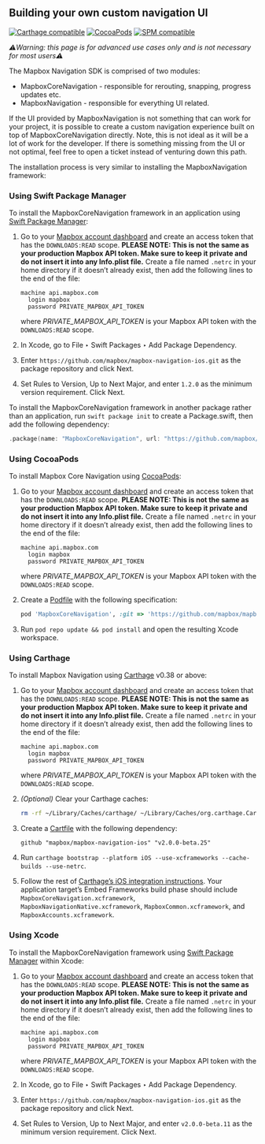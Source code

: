 ## Building your own custom navigation UI

[![Carthage compatible](https://img.shields.io/badge/Carthage-compatible-4BC51D.svg?style=flat)](https://github.com/Carthage/Carthage)
[![CocoaPods](https://img.shields.io/cocoapods/v/MapboxCoreNavigation.svg)](https://cocoapods.org/pods/MapboxCoreNavigation/)
[![SPM compatible](https://img.shields.io/badge/SPM-compatible-4BC51D.svg?style=flat)](https://swift.org/package-manager/)

_⚠️Warning: this page is for advanced use cases only and is not necessary for most users⚠️_

The Mapbox Navigation SDK is comprised of two modules:

* MapboxCoreNavigation - responsible for rerouting, snapping, progress updates etc.
* MapboxNavigation - responsible for everything UI related.

If the UI provided by MapboxNavigation is not something that can work for your project, it is possible to create a custom navigation experience built on top of MapboxCoreNavigation directly. Note, this is not ideal as it will be a lot of work for the developer. If there is something missing from the UI or not optimal, feel free to open a ticket instead of venturing down this path.

The installation process is very similar to installing the MapboxNavigation framework:

### Using Swift Package Manager

To install the MapboxCoreNavigation framework in an application using [Swift Package Manager](https://swift.org/package-manager/):

1. Go to your [Mapbox account dashboard](https://account.mapbox.com/) and create an access token that has the `DOWNLOADS:READ` scope. **PLEASE NOTE: This is not the same as your production Mapbox API token. Make sure to keep it private and do not insert it into any Info.plist file.** Create a file named `.netrc` in your home directory if it doesn’t already exist, then add the following lines to the end of the file:
   ```
   machine api.mapbox.com
     login mapbox
     password PRIVATE_MAPBOX_API_TOKEN
   ```
   where _PRIVATE_MAPBOX_API_TOKEN_ is your Mapbox API token with the `DOWNLOADS:READ` scope. 

1. In Xcode, go to File ‣ Swift Packages ‣ Add Package Dependency.

1. Enter `https://github.com/mapbox/mapbox-navigation-ios.git` as the package repository and click Next.

1. Set Rules to Version, Up to Next Major, and enter `1.2.0` as the minimum version requirement. Click Next.

To install the MapboxCoreNavigation framework in another package rather than an application, run `swift package init` to create a Package.swift, then add the following dependency:

```swift
.package(name: "MapboxCoreNavigation", url: "https://github.com/mapbox/mapbox-navigation-ios.git", .exact("2.0.0-beta.25"))
```

### Using CocoaPods

To install Mapbox Core Navigation using [CocoaPods](https://cocoapods.org/):

1. Go to your [Mapbox account dashboard](https://account.mapbox.com/) and create an access token that has the `DOWNLOADS:READ` scope. **PLEASE NOTE: This is not the same as your production Mapbox API token. Make sure to keep it private and do not insert it into any Info.plist file.** Create a file named `.netrc` in your home directory if it doesn’t already exist, then add the following lines to the end of the file:
   ```
   machine api.mapbox.com 
     login mapbox
     password PRIVATE_MAPBOX_API_TOKEN
   ```
   where _PRIVATE_MAPBOX_API_TOKEN_ is your Mapbox API token with the `DOWNLOADS:READ` scope. 

1. Create a [Podfile](https://guides.cocoapods.org/syntax/podfile.html) with the following specification:
   ```ruby
   pod 'MapboxCoreNavigation', :git => 'https://github.com/mapbox/mapbox-navigation-ios.git', :tag => 'v2.0.0-beta.25'
   ```

1. Run `pod repo update && pod install` and open the resulting Xcode workspace.

### Using Carthage

To install Mapbox Navigation using [Carthage](https://github.com/Carthage/Carthage/) v0.38 or above:

1. Go to your [Mapbox account dashboard](https://account.mapbox.com/) and create an access token that has the `DOWNLOADS:READ` scope. **PLEASE NOTE: This is not the same as your production Mapbox API token. Make sure to keep it private and do not insert it into any Info.plist file.** Create a file named `.netrc` in your home directory if it doesn’t already exist, then add the following lines to the end of the file:
   ```
   machine api.mapbox.com
     login mapbox
     password PRIVATE_MAPBOX_API_TOKEN
   ```
   where _PRIVATE_MAPBOX_API_TOKEN_ is your Mapbox API token with the `DOWNLOADS:READ` scope. 

1. _(Optional)_ Clear your Carthage caches:
   ```bash
   rm -rf ~/Library/Caches/carthage/ ~/Library/Caches/org.carthage.CarthageKit/binaries/{MapboxCommon-ios,MapboxNavigationNative}
   ```

1. Create a [Cartfile](https://github.com/Carthage/Carthage/blob/master/Documentation/Artifacts.md#github-repositories) with the following dependency:
   ```cartfile
   github "mapbox/mapbox-navigation-ios" "v2.0.0-beta.25"
   ```

1. Run `carthage bootstrap --platform iOS --use-xcframeworks --cache-builds --use-netrc`.

1. Follow the rest of [Carthage’s iOS integration instructions](https://github.com/Carthage/Carthage#if-youre-building-for-ios-tvos-or-watchos). Your application target’s Embed Frameworks build phase should include `MapboxCoreNavigation.xcframework`, `MapboxNavigationNative.xcframework`, `MapboxCommon.xcframework`, and `MapboxAccounts.xcframework`.

### Using Xcode

To install the MapboxCoreNavigation framework using [Swift Package Manager](https://swift.org/package-manager/) within Xcode:

1. Go to your [Mapbox account dashboard](https://account.mapbox.com/) and create an access token that has the `DOWNLOADS:READ` scope. **PLEASE NOTE: This is not the same as your production Mapbox API token. Make sure to keep it private and do not insert it into any Info.plist file.** Create a file named `.netrc` in your home directory if it doesn’t already exist, then add the following lines to the end of the file:
   ```
   machine api.mapbox.com
     login mapbox
     password PRIVATE_MAPBOX_API_TOKEN
   ```
   where _PRIVATE_MAPBOX_API_TOKEN_ is your Mapbox API token with the `DOWNLOADS:READ` scope. 

1. In Xcode, go to File ‣ Swift Packages ‣ Add Package Dependency.

1. Enter `https://github.com/mapbox/mapbox-navigation-ios.git` as the package repository and click Next.

1. Set Rules to Version, Up to Next Major, and enter `v2.0.0-beta.11` as the minimum version requirement. Click Next.
